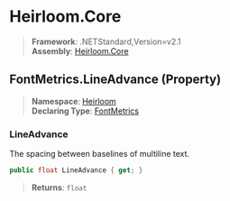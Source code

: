 # Heirloom.Core

> **Framework**: .NETStandard,Version=v2.1  
> **Assembly**: [Heirloom.Core][0]

## FontMetrics.LineAdvance (Property)

> **Namespace**: [Heirloom][0]  
> **Declaring Type**: [FontMetrics][1]

### LineAdvance

The spacing between baselines of multiline text.

```cs
public float LineAdvance { get; }
```

> **Returns**: `float`

[0]: ../../../Heirloom.Core.md
[1]: ../FontMetrics.md
